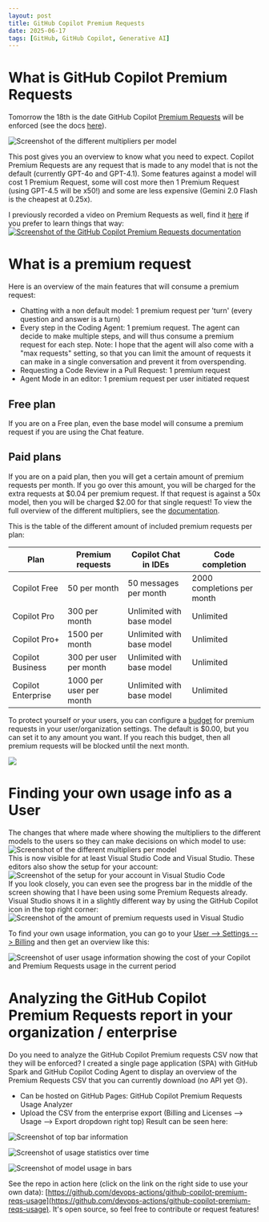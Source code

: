 ```yaml
---
layout: post
title: GitHub Copilot Premium Requests
date: 2025-06-17
tags: [GitHub, GitHub Copilot, Generative AI]
---
```


# What is GitHub Copilot Premium Requests
Tomorrow the 18th is the date GitHub Copilot [Premium Requests](https://docs.github.com/en/copilot/managing-copilot/monitoring-usage-and-entitlements/about-premium-requests) will be enforced (see the docs [here](https://docs.github.com/en/copilot/managing-copilot/monitoring-usage-and-entitlements/about-premium-requests)).

![Screenshot of the different multipliers per model](/images/2025/20250617/20250617_Multipliers.png)

This post gives you an overview to know what you need to expect. Copilot Premium Requests are any request that is made to any model that is not the default (currently GPT-4o and GPT-4.1). Some features against a model will cost 1 Premium Request, some will cost more then 1 Premium Request (using GPT-4.5 will be x50!) and some are less expensive (Gemini 2.0 Flash is the cheapest at 0.25x).

I previously recorded a video on Premium Requests as well, find it [here](https://github-copilot.xebia.ms/detail?videoId=43) if you prefer to learn things that way:  
[![Screenshot of the GitHub Copilot Premium Requests documentation](/images/2025/20250617/20250617_Video.png)](https://github-copilot.xebia.ms/detail?videoId=43)

# What is a premium request
Here is an overview of the main features that will consume a premium request:
- Chatting with a non default model: 1 premium request per 'turn' (every question and answer is a turn)
- Every step in the Coding Agent: 1 premium request. The agent can decide to make multiple steps, and will thus consume a premium request for each step. Note: I hope that the agent will also come with a "max requests" setting, so that you can limit the amount of requests it can make in a single conversation and prevent it from overspending.
- Requesting a Code Review in a Pull Request: 1 premium request
- Agent Mode in an editor: 1 premium request per user initiated request

## Free plan
If you are on a Free plan, even the base model will consume a premium request if you are using the Chat feature. 

## Paid plans
If you are on a paid plan, then you will get a certain amount of premium requests per month. If you go over this amount, you will be charged for the extra requests at $0.04 per premium request. If that request is against a 50x model, then you will be charged $2.00 for that single request! To view the full overview of the different multipliers, see the [documentation](https://docs.github.com/en/copilot/managing-copilot/monitoring-usage-and-entitlements/about-premium-requests).

This is the table of the different amount of included premium requests per plan:

| Plan                | Premium requests                | Copilot Chat in IDEs            | Code completion                  |
|---------------------|---------------------------------|----------------------------------|----------------------------------|
| Copilot Free        | 50 per month                    | 50 messages per month            | 2000 completions per month       |
| Copilot Pro         | 300 per month                   | Unlimited with base model        | Unlimited                         |
| Copilot Pro+        | 1500 per month                  | Unlimited with base model        | Unlimited                         |
| Copilot Business    | 300 per user per month          | Unlimited with base model        | Unlimited                         |
| Copilot Enterprise  | 1000 per user per month         | Unlimited with base model        | Unlimited                         |

To protect yourself or your users, you can configure a [budget](https://docs.github.com/en/billing/managing-your-billing/preventing-overspending) for premium requests in your user/organization settings. The default is $0.00, but you can set it to any amount you want. If you reach this budget, then all premium requests will be blocked until the next month.

![](/images/2025/20250617/20250618_CopilotBudget.png)

# Finding your own usage info as a User
The changes that where made where showing the multipliers to the different models to the users so they can make decisions on which model to use:  
![Screenshot of the different multipliers per model](/images/2025/20250617/20250618_CopilotModelSelection.png)  
This is now visible for at least Visual Studio Code and Visual Studio.
These editors also show the setup for your account:  
![Screenshot of the setup for your account in Visual Studio Code](/images/2025/20250617/20250618_CopilotOverview.png)  
If you look closely, you can even see the progress bar in the middle of the screen showing that I have been using some Premium Requests already. Visual Studio shows it in a slightly different way by using the GitHub Copilot icon in the top right corner:
![Screenshot of the amount of premium requests used in Visual Studio](/images/2025/20250617/20250618_VisualStudioUsed.png)  

To find your own usage information, you can go to your [User --> Settings --> Billing](https://github.com/settings/billing) and then get an overview like this:  

![Screenshot of user usage information showing the cost of your Copilot and Premium Requests usage in the current period](/images/2025/20250617/20250618_UserUsage.png)  

# Analyzing the GitHub Copilot Premium Requests report in your organization / enterprise
Do you need to analyze the GitHub Copilot Premium requests CSV now that they will be enforced? I created a single page application (SPA) with GitHub Spark and GitHub Copilot Coding Agent to display an overview of the Premium Requests CSV that you can currently download (no API yet 😓). 
 
- Can be hosted on GitHub Pages:  GitHub Copilot Premium Requests Usage Analyzer
- Upload the CSV from the enterprise export (Billing and Licenses --> Usage --> Export dropdown right top)
Result can be seen here: 

![Screenshot of top bar information](/images/2025/20250617/20250617_01.png)  

![Screenshot of usage statistics over time](/images/2025/20250617/20250617_02.png)  

![Screenshot of model usage in bars](/images/2025/20250617/20250617_03.png)  

See the repo in action here (click on the link on the right side to use your own data): [https://github.com/devops-actions/github-copilot-premium-reqs-usage](https://github.com/devops-actions/github-copilot-premium-reqs-usage). It's open source, so feel free to contribute or request features!